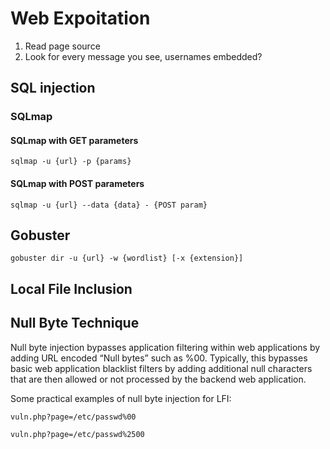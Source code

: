 # Web Expoitation

1. Read page source
2. Look for every message you see, usernames embedded?



## SQL injection

### SQLmap

#### SQLmap with GET parameters
```
sqlmap -u {url} -p {params}
```

#### SQLmap with POST parameters
```
sqlmap -u {url} --data {data} - {POST param}
```

## Gobuster
```
gobuster dir -u {url} -w {wordlist} [-x {extension}]
```

## Local File Inclusion

## Null Byte Technique

Null byte injection bypasses application filtering within web applications by adding URL encoded “Null bytes” such as %00. Typically, this bypasses basic web application blacklist filters by adding additional null characters that are then allowed or not processed by the backend web application.

Some practical examples of null byte injection for LFI:

    vuln.php?page=/etc/passwd%00

    vuln.php?page=/etc/passwd%2500